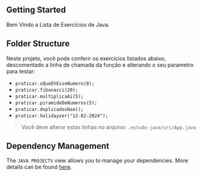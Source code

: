 ## Getting Started

Bem Vindo a Lista de Exercícios de Java.

## Folder Structure

Neste projeto, você pode conferir os exercícios listados abaixo, 
descomentado a linha de chamada da função e alterando o seu parametro para testar:

- `praticar.oQueEhEsseNumero(8);`
- `praticar.fibonacci(20);`
- `praticar.multiplicaAi(5);`
- `praticar.piramideDeNumeros(5);`
- `praticar.duplicadosNao();`
- `praticar.holidayzer("12-02-2024");`

> Você deve alterar estas linhas no arquivo: `.estudo-java/src/App.java`

## Dependency Management

The `JAVA PROJECTS` view allows you to manage your dependencies. More details can be found [here](https://github.com/microsoft/vscode-java-dependency#manage-dependencies).
